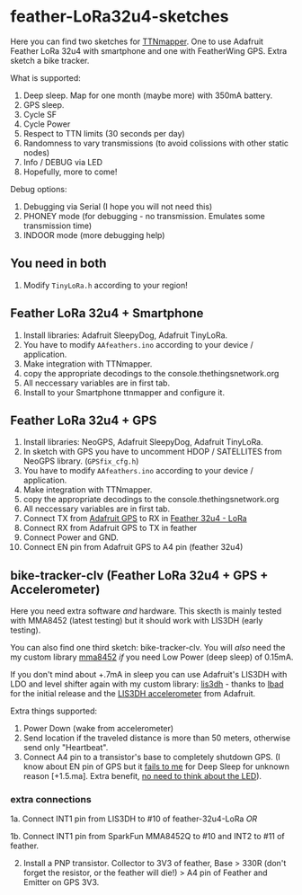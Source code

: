 # feather-LoRa32u4-sketches
Here you can find two sketches for [TTNmapper](http://ttnmapper.org). One to use Adafruit Feather LoRa 32u4 with smartphone and one with
FeatherWing GPS. Extra sketch a bike tracker.

What is supported:
1. Deep sleep. Map for one month (maybe more) with 350mA battery.
2. GPS sleep.
3. Cycle SF
4. Cycle Power
5. Respect to TTN limits (30 seconds per day)
6. Randomness to vary transmissions (to avoid colissions with other static nodes)
7. Info / DEBUG via LED
8. Hopefully, more to come!

Debug options:
1. Debugging via Serial (I hope you will not need this)
2. PHONEY mode (for debugging - no transmission. Emulates some transmission time)
3. INDOOR mode (more debugging help)

## You need in both
1. Modify `TinyLoRa.h` according to your region!

## Feather LoRa 32u4 + Smartphone
1. Install libraries: Adafruit SleepyDog, Adafruit TinyLoRa.
2. You have to modify `AAfeathers.ino` according to your device / application.
3. Make integration with TTNmapper.
4. copy the appropriate decodings to the console.thethingsnetwork.org
5. All neccessary variables are in first tab.
6. Install to your Smartphone ttnmapper and configure it.

## Feather LoRa 32u4 + GPS
1. Install libraries: NeoGPS, Adafruit SleepyDog, Adafruit TinyLoRa.
2. In sketch with GPS you have to uncomment HDOP / SATELLITES from NeoGPS library. (`GPSfix_cfg.h`)
3. You have to modify `AAfeathers.ino` according to your device / application.
4. Make integration with TTNmapper.
5. copy the appropriate decodings to the console.thethingsnetwork.org
6. All neccessary variables are in first tab.
7. Connect TX from [Adafruit GPS](https://www.adafruit.com/product/3133) to RX in [Feather 32u4 - LoRa](https://www.adafruit.com/product/3078)
8. Connect RX from Adafruit GPS to TX in feather
9. Connect Power and GND.
10. Connect EN pin from Adafruit GPS to A4 pin (feather 32u4)

## bike-tracker-clv (Feather LoRa 32u4 + GPS + Accelerometer)
Here you need extra software *and* hardware. This skecth is mainly tested with MMA8452 (latest testing) but it should work with LIS3DH (early testing).

You can also find one third sketch: bike-tracker-clv. You will *also* need the my custom library [mma8452](https://github.com/clavisound/SparkFun_MMA8452Q_Arduino_Library) *if* you need Low Power (deep sleep) of 0.15mA.

If you don't mind about +.7mA in sleep you can use Adafruit's LIS3DH with LDO and level shifter again with my custom library: [lis3dh](https://github.com/clavisound/lis3dh-motion-detection/) - thanks to [lbad](https://github.com/ldab/lis3dh-motion-detection) for the initial release and the [LIS3DH accelerometer](https://www.adafruit.com/product/2809) from Adafruit.

Extra things supported:
1. Power Down (wake from accelerometer)
2. Send location if the traveled distance is more than 50 meters, otherwise send only "Heartbeat".
3. Connect A4 pin to a transistor's base to completely shutdown GPS. (I know about EN pin of GPS but it [fails to me](https://github.com/clavisound/feather-LoRa32u4-sketches/issues/5) for Deep Sleep for unknown reason [+1.5.ma]. Extra benefit, [no need to think about the LED](https://github.com/clavisound/feather-LoRa32u4-sketches/issues/4)).

### extra connections
1a. Connect INT1 pin from LIS3DH to #10 of feather-32u4-LoRa *OR*

1b. Connect INT1 pin from SparkFun MMA8452Q to #10 and INT2 to #11 of feather.

2. Install a PNP transistor. Collector to 3V3 of feather, Base > 330R (don't forget the resistor, or the feather will die!) > A4 pin of Feather and Emitter on GPS 3V3.

